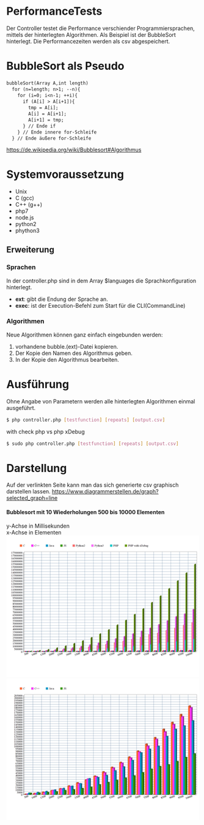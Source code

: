 # PerformanceTests
Der Controller testet die Performance verschiender Programmiersprachen, mittels der hinterlegten Algorithmen. Als Beispiel ist der BubbleSort hinterlegt. Die Performancezeiten werden als csv abgespeichert.

# BubbleSort als Pseudo
```
bubbleSort(Array A,int length)
  for (n=length; n>1; --n){
    for (i=0; i<n-1; ++i){
      if (A[i] > A[i+1]){
        tmp = A[i];
        A[i] = A[i+1];
        A[i+1] = tmp;
      } // Ende if
    } // Ende innere for-Schleife
  } // Ende äußere for-Schleife
```
https://de.wikipedia.org/wiki/Bubblesort#Algorithmus

# Systemvoraussetzung
 - Unix
 - C (gcc)
 - C++ (g++)
 - php7
 - node.js
 - python2
 - phython3  
## Erweiterung
### Sprachen
In der controller.php sind in dem Array $languages die Sprachkonfiguration hinterlegt.
 - **ext**: gibt die Endung der Sprache an.
 - **exec**: ist der Execution-Befehl zum Start für die CLI(CommandLine)

### Algorithmen
Neue Algorithmen können ganz einfach eingebunden werden:
 1. vorhandene bubble.(ext)-Datei kopieren. 
 1. Der Kopie den Namen des Algorithmus geben.
 1. In der Kopie den Algorithmus bearbeiten. 

# Ausführung
Ohne Angabe von Parametern werden alle hinterlegten Algorithmen einmal ausgeführt.
``` bash
$ php controller.php [testfunction] [repeats] [output.csv]
```
with check php vs php xDebug
``` bash
$ sudo php controller.php [testfunction] [repeats] [output.csv]
```

# Darstellung
Auf der verlinkten Seite kann man das sich generierte csv graphisch darstellen lassen.
https://www.diagrammerstellen.de/graph?selected_graph=line
#### Bubblesort mit 10 Wiederholungen 500 bis 10000 Elementen
y-Achse in Millisekunden  
x-Achse in Elementen  
![Bild](doc/20200111115351_hd.png)
![Bild](doc/20200111115418_hd.png)